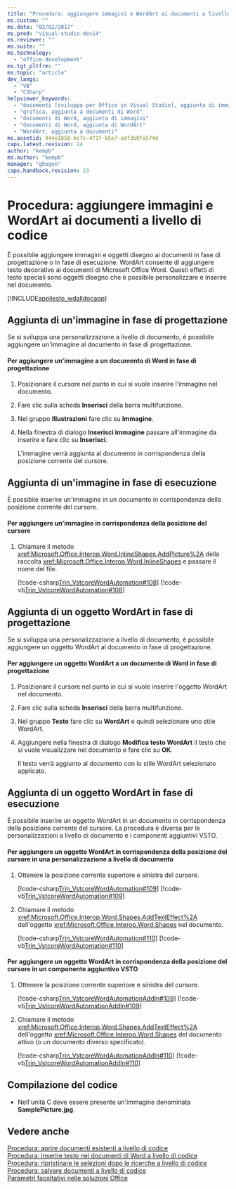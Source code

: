 ```yaml
---
title: "Procedura: aggiungere immagini e WordArt ai documenti a livello di codice"
ms.custom: ""
ms.date: "02/02/2017"
ms.prod: "visual-studio-dev14"
ms.reviewer: ""
ms.suite: ""
ms.technology: 
  - "office-development"
ms.tgt_pltfrm: ""
ms.topic: "article"
dev_langs: 
  - "VB"
  - "CSharp"
helpviewer_keywords: 
  - "documenti [sviluppo per Office in Visual Studio], aggiunta di immagini"
  - "grafica, aggiunta a documenti di Word"
  - "documenti di Word, aggiunta di immagini"
  - "documenti di Word, aggiunta di WordArt"
  - "WordArt, aggiunta a documenti"
ms.assetid: 944e1858-bc7c-471f-b5e7-adf3b0fa574d
caps.latest.revision: 24
author: "kempb"
ms.author: "kempb"
manager: "ghogen"
caps.handback.revision: 23
---
```

# Procedura: aggiungere immagini e WordArt ai documenti a livello di codice
  È possibile aggiungere immagini e oggetti disegno ai documenti in fase di progettazione o in fase di esecuzione.  WordArt consente di aggiungere testo decorativo ai documenti di Microsoft Office Word.  Questi effetti di testo speciali sono oggetti disegno che è possibile personalizzare e inserire nel documento.  
  
 [!INCLUDE[appliesto_wdalldocapp](../vsto/includes/appliesto-wdalldocapp-md.md)]  
  
## Aggiunta di un'immagine in fase di progettazione  
 Se si sviluppa una personalizzazione a livello di documento, è possibile aggiungere un'immagine al documento in fase di progettazione.  
  
#### Per aggiungere un'immagine a un documento di Word in fase di progettazione  
  
1.  Posizionare il cursore nel punto in cui si vuole inserire l'immagine nel documento.  
  
2.  Fare clic sulla scheda **Inserisci** della barra multifunzione.  
  
3.  Nel gruppo **Illustrazioni** fare clic su **Immagine**.  
  
4.  Nella finestra di dialogo **Inserisci immagine** passare all'immagine da inserire e fare clic su **Inserisci**.  
  
     L'immagine verrà aggiunta al documento in corrispondenza della posizione corrente del cursore.  
  
## Aggiunta di un'immagine in fase di esecuzione  
 È possibile inserire un'immagine in un documento in corrispondenza della posizione corrente del cursore.  
  
#### Per aggiungere un'immagine in corrispondenza della posizione del cursore  
  
1.  Chiamare il metodo <xref:Microsoft.Office.Interop.Word.InlineShapes.AddPicture%2A> della raccolta <xref:Microsoft.Office.Interop.Word.InlineShapes> e passare il nome del file.  
  
     [!code-csharp[Trin_VstcoreWordAutomation#108](../snippets/csharp/VS_Snippets_OfficeSP/Trin_VstcoreWordAutomation/CS/ThisDocument.cs#108)]
     [!code-vb[Trin_VstcoreWordAutomation#108](../snippets/visualbasic/VS_Snippets_OfficeSP/Trin_VstcoreWordAutomation/VB/ThisDocument.vb#108)]  
  
## Aggiunta di un oggetto WordArt in fase di progettazione  
 Se si sviluppa una personalizzazione a livello di documento, è possibile aggiungere un oggetto WordArt al documento in fase di progettazione.  
  
#### Per aggiungere un oggetto WordArt a un documento di Word in fase di progettazione  
  
1.  Posizionare il cursore nel punto in cui si vuole inserire l'oggetto WordArt nel documento.  
  
2.  Fare clic sulla scheda **Inserisci** della barra multifunzione.  
  
3.  Nel gruppo **Testo** fare clic su **WordArt** e quindi selezionare uno stile WordArt.  
  
4.  Aggiungere nella finestra di dialogo **Modifica testo WordArt** il testo che si vuole visualizzare nel documento e fare clic su **OK**.  
  
     Il testo verrà aggiunto al documento con lo stile WordArt selezionato applicato.  
  
## Aggiunta di un oggetto WordArt in fase di esecuzione  
 È possibile inserire un oggetto WordArt in un documento in corrispondenza della posizione corrente del cursore.  La procedura è diversa per le personalizzazioni a livello di documento e i componenti aggiuntivi VSTO.  
  
#### Per aggiungere un oggetto WordArt in corrispondenza della posizione del cursore in una personalizzazione a livello di documento  
  
1.  Ottenere la posizione corrente superiore e sinistra del cursore.  
  
     [!code-csharp[Trin_VstcoreWordAutomation#109](../snippets/csharp/VS_Snippets_OfficeSP/Trin_VstcoreWordAutomation/CS/ThisDocument.cs#109)]
     [!code-vb[Trin_VstcoreWordAutomation#109](../snippets/visualbasic/VS_Snippets_OfficeSP/Trin_VstcoreWordAutomation/VB/ThisDocument.vb#109)]  
  
2.  Chiamare il metodo <xref:Microsoft.Office.Interop.Word.Shapes.AddTextEffect%2A> dell'oggetto <xref:Microsoft.Office.Interop.Word.Shapes> nel documento.  
  
     [!code-csharp[Trin_VstcoreWordAutomation#110](../snippets/csharp/VS_Snippets_OfficeSP/Trin_VstcoreWordAutomation/CS/ThisDocument.cs#110)]
     [!code-vb[Trin_VstcoreWordAutomation#110](../snippets/visualbasic/VS_Snippets_OfficeSP/Trin_VstcoreWordAutomation/VB/ThisDocument.vb#110)]  
  
#### Per aggiungere un oggetto WordArt in corrispondenza della posizione del cursore in un componente aggiuntivo VSTO  
  
1.  Ottenere la posizione corrente superiore e sinistra del cursore.  
  
     [!code-csharp[Trin_VstcoreWordAutomationAddIn#109](../snippets/csharp/VS_Snippets_OfficeSP/Trin_VstcoreWordAutomationAddIn/CS/ThisAddIn.cs#109)]
     [!code-vb[Trin_VstcoreWordAutomationAddIn#109](../snippets/visualbasic/VS_Snippets_OfficeSP/Trin_VstcoreWordAutomationAddIn/VB/ThisAddIn.vb#109)]  
  
2.  Chiamare il metodo <xref:Microsoft.Office.Interop.Word.Shapes.AddTextEffect%2A> dell'oggetto <xref:Microsoft.Office.Interop.Word.Shapes> del documento attivo \(o un documento diverso specificato\).  
  
     [!code-csharp[Trin_VstcoreWordAutomationAddIn#110](../snippets/csharp/VS_Snippets_OfficeSP/Trin_VstcoreWordAutomationAddIn/CS/ThisAddIn.cs#110)]
     [!code-vb[Trin_VstcoreWordAutomationAddIn#110](../snippets/visualbasic/VS_Snippets_OfficeSP/Trin_VstcoreWordAutomationAddIn/VB/ThisAddIn.vb#110)]  
  
## Compilazione del codice  
  
-   Nell'unità C deve essere presente un'immagine denominata **SamplePicture.jpg**.  
  
## Vedere anche  
 [Procedura: aprire documenti esistenti a livello di codice](../vsto/how-to-programmatically-open-existing-documents.md)   
 [Procedura: inserire testo nei documenti di Word a livello di codice](../vsto/how-to-programmatically-insert-text-into-word-documents.md)   
 [Procedura: ripristinare le selezioni dopo le ricerche a livello di codice](../vsto/how-to-programmatically-restore-selections-after-searches.md)   
 [Procedura: salvare documenti a livello di codice](../vsto/how-to-programmatically-save-documents.md)   
 [Parametri facoltativi nelle soluzioni Office](../vsto/optional-parameters-in-office-solutions.md)  
  
  